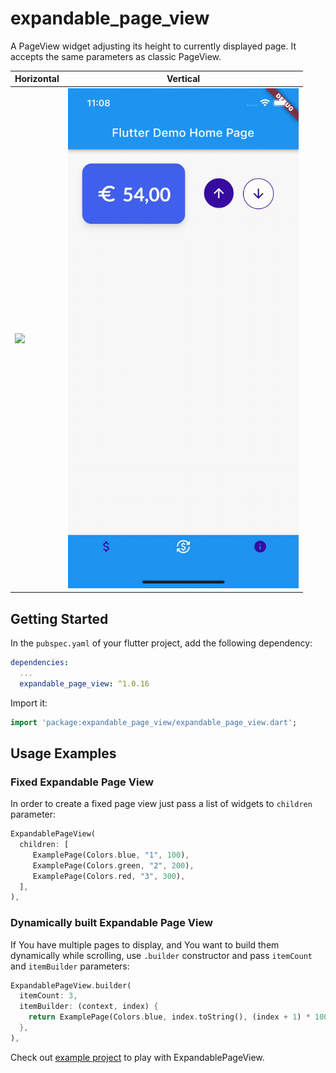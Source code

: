 # expandable_page_view

A PageView widget adjusting its height to currently displayed page. It accepts the same parameters as classic PageView.


|  Horizontal | Vertical |
|---|---|
|<img height="800" src="https://github.com/Limbou/expandable_page_view/blob/main/assets/appVideo.gif?raw=true">| <img  height="800" src="https://github.com/Limbou/expandable_page_view/blob/main/assets/appVideo2.gif?raw=true">|

## Getting Started

In the `pubspec.yaml` of your flutter project, add the following dependency:

```yaml
dependencies:
  ...
  expandable_page_view: ^1.0.16
```

Import it:

```dart
import 'package:expandable_page_view/expandable_page_view.dart';
```

## Usage Examples

### Fixed Expandable Page View

In order to create a fixed page view just pass a list of widgets to `children` parameter:

```dart
ExpandablePageView(
  children: [
     ExamplePage(Colors.blue, "1", 100),
     ExamplePage(Colors.green, "2", 200),
     ExamplePage(Colors.red, "3", 300),
  ],
),
```

### Dynamically built Expandable Page View

If You have multiple pages to display, and You want to build them dynamically while scrolling, use `.builder`  constructor and pass `itemCount` and `itemBuilder` parameters:

```dart
ExpandablePageView.builder(
  itemCount: 3,
  itemBuilder: (context, index) {
    return ExamplePage(Colors.blue, index.toString(), (index + 1) * 100.0);
  },
),
```

Check out [example project](https://github.com/Limbou/expandable_page_view/tree/main/example) to play with ExpandablePageView.
